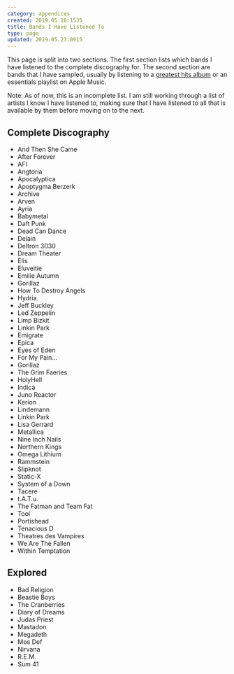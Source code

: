 ```yaml
---
category: appendices
created: 2019.05.16:1535
title: Bands I Have Listened To
type: page
updated: 2019.05.23:0915
---
```


This page is split into two sections. The first section lists which bands I have listened to the complete discography for. The second section are bands that I have sampled, usually by listening to a [greatest hits album](https://en.wikipedia.org/wiki/Greatest_hits_album) or an essentials playlist on Apple Music.

Note: As of now, this is an incomplete list. I am still working through a list of artists I know I have listened to, making sure that I have listened to all that is available by them before moving on to the next.

## Complete Discography

- And Then She Came
- After Forever
- AFI
- Angtoria
- Apocalyptica
- Apoptygma Berzerk
- Archive
- Arven
- Ayria
- Babymetal
- Daft Punk
- Dead Can Dance
- Delain
- Deltron 3030
- Dream Theater
- Elis
- Eluveitie
- Emilie Autumn
- Gorillaz
- How To Destroy Angels
- Hydria
- Jeff Buckley
- Led Zeppelin
- Limp Bizkit
- Linkin Park
- Emigrate
- Epica
- Eyes of Eden
- For My Pain...
- Gorillaz
- The Grim Faeries
- HolyHell
- Indica
- Juno Reactor
- Kerion
- Lindemann
- Linkin Park
- Lisa Gerrard
- Metallica
- Nine Inch Nails
- Northern Kings
- Omega Lithium
- Rammstein
- Slipknot
- Static-X
- System of a Down
- Tacere
- t.A.T.u.
- The Fatman and Team Fat
- Tool
- Portishead
- Tenacious D
- Theatres des Vampires
- We Are The Fallen
- Within Temptation

## Explored

- Bad Religion
- Beastie Boys
- The Cranberries
- Diary of Dreams
- Judas Priest
- Mastadon
- Megadeth
- Mos Def
- Nirvana
- R.E.M.
- Sum 41
